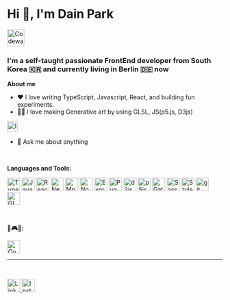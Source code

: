 <h1 align="left">Hi 👋, I'm Dain Park </h1>
<a href="mailto:zndgn555@gmail.com">
  <img height="40" alt="Codewars" src="https://img.shields.io/badge/-Mail Me-pink?style=flat-square&logo=Gmail&logoColor=white" />
</a>
<h3 align="left">I'm a self-taught passionate FrontEnd developer from South Korea 🇰🇷 and currently living in Berlin 🇩🇪 now</h3>

**About me**
- ❤️ I love writing TypeScript, Javascript, React, and building fun experiments.
- 👨‍🎤 I love making Generative art by using GLSL, JS(p5.js, D3js)
<a href="https://www.instagram.com/yourpark_dainpark/" target="blank">
<img height="25" alt="Instagram" src="https://img.shields.io/badge/-click me-68BC71?" />
</a>
<br/>

- 💬 Ask me about anything

<br>


**Languages and Tools:** 
<p>
  <img height="30" alt="TypeScript" src="https://img.shields.io/badge/-TypeScript-007ACC?style=flat-square&logo=typescript&logoColor=white" />
  <img height="30"  alt="Javascriipt" src="https://img.shields.io/badge/-Javascript-yellow?style=flat-square&logo=Javascript&logoColor=white" />
  <img height="30"  alt="React" src="https://img.shields.io/badge/-React-45b8d8?style=flat-square&logo=react&logoColor=white" />
   <img height="30" alt="Nextjs" src="https://img.shields.io/badge/-NextJS-000000?style=flat-square&logo=Next.js&logoColor=white" />
   <img height="30" alt="MongoDB" src="https://img.shields.io/badge/-MongoDB-13aa52?style=flat-square&logo=mongodb&logoColor=white" />
  <img height="30" alt="Nodejs" src="https://img.shields.io/badge/-Nodejs-43853d?style=flat-square&logo=Node.js&logoColor=white" />
  <img height="30" alt="Express" src="https://img.shields.io/badge/-Express-000000?style=flat-square&logo=Express&logoColor=white" />
  <img height="30" alt="Pug" src="https://img.shields.io/badge/-Pug-A86454?style=flat-square&logo=Pug&logoColor=white" />
  <img height="30" alt="d3js" src="https://img.shields.io/badge/-D3.js-F9A03C?style=flat-square&logo=d3.js&logoColor=white" />
  <img height="30" alt="p5js" src="https://img.shields.io/badge/-P5.js-F9A03C?style=flat-square&logo=p5.js&logoColor=white" />
  <img height="30" alt="Gatsby" src="https://img.shields.io/badge/-Gatsby-663399?style=flat-square&logo=Gatsby&logoColor=white" />
  <img height="30" alt="Sass" src="https://img.shields.io/badge/-Sass-CC6699?style=flat-square&logo=sass&logoColor=white" />
  <img height="30" alt="Styled Components" src="https://img.shields.io/badge/-Styled_Components-db7092?style=flat-square&logo=styled-components&logoColor=white" />
  <img height="30" alt="git" src="https://img.shields.io/badge/-Git-F05032?style=flat-square&logo=git&logoColor=white" />
  <img height="30" alt="GLSL" src="https://img.shields.io/badge/-GLSL-000?style=flat-square&logo=&logoColor=white" />
 
 
</p>
<br>

**👾🎮👾:** 

<a href="https://www.codewars.com/users/DainPark-web">
  <img height="30" alt="Codewars" src="https://img.shields.io/badge/-Codewars-red?style=flat-square&logo=Codewars&logoColor=white" />
</a>
<hr>

<br>
<p align="left">
<a href="https://www.linkedin.com/in/dain-park-485b82196/" target="blank">
<img height="30" alt="LinkedIn" src="https://img.shields.io/badge/-LinkedIn-0A66C2?style=flat-square&logo=LinkedIn&logoColor=white" />
</a>
<a href="https://www.instagram.com/yourpark_dainpark/" target="blank">
<img height="30" alt="Instagram" src="https://img.shields.io/badge/-Instagram-E4405F?style=flat-square&logo=Instagram&logoColor=white" />
</a>
</p>
